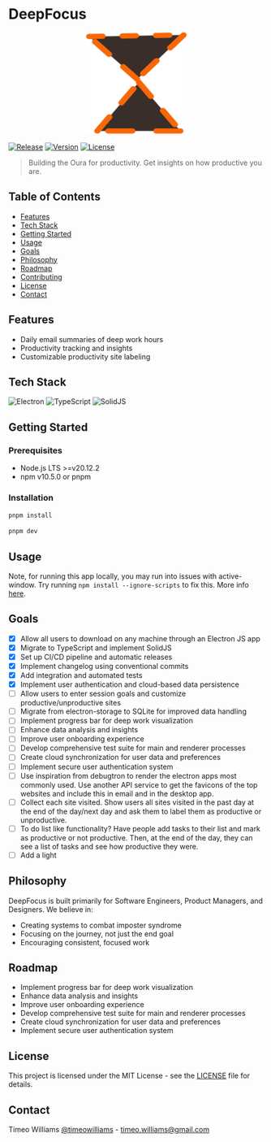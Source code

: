 # DeepFocus

<p align="center">
  <img src="resources/icon.png" alt="DeepFocus Logo" width="200" height="200">
</p>

[![Release](https://github.com/Tech-Nest-Ventures/deepFocus/actions/workflows/release.yml/badge.svg)](https://github.com/Tech-Nest-Ventures/deepFocus/actions/workflows/release.yml)
[![Version](https://img.shields.io/npm/v/project.svg)](https://www.npmjs.com/package/project)
[![License](https://img.shields.io/badge/license-MIT-blue.svg)](LICENSE)

> Building the Oura for productivity. Get insights on how productive you are.

## Table of Contents

- [Features](#features)
- [Tech Stack](#tech-stack)
- [Getting Started](#getting-started)
- [Usage](#usage)
- [Goals](#goals)
- [Philosophy](#philosophy)
- [Roadmap](#roadmap)
- [Contributing](#contributing)
- [License](#license)
- [Contact](#contact)

## Features

- Daily email summaries of deep work hours
- Productivity tracking and insights
- Customizable productivity site labeling

## Tech Stack

![Electron](https://img.shields.io/badge/-Electron-47848F?style=flat-square&logo=electron&logoColor=white)
![TypeScript](https://img.shields.io/badge/-TypeScript-3178C6?style=flat-square&logo=typescript&logoColor=white)
![SolidJS](https://img.shields.io/badge/-SolidJS-2C4F7C?style=flat-square&logo=solid&logoColor=white)

## Getting Started

### Prerequisites

- Node.js LTS >=v20.12.2
- npm v10.5.0 or pnpm

### Installation

```bash
pnpm install
```

```bash
pnpm dev
```

## Usage

Note, for running this app locally, you may run into issues with active-window. Try running `npm install --ignore-scripts` to fix this. More info [here](https://github.com/sindresorhus/active-window/issues/10).

## Goals

- [x] Allow all users to download on any machine through an Electron JS app
- [x] Migrate to TypeScript and implement SolidJS
- [x] Set up CI/CD pipeline and automatic releases
- [x] Implement changelog using conventional commits
- [x] Add integration and automated tests
- [x] Implement user authentication and cloud-based data persistence
- [ ] Allow users to enter session goals and customize productive/unproductive sites
- [ ] Migrate from electron-storage to SQLite for improved data handling
- [ ] Implement progress bar for deep work visualization
- [ ] Enhance data analysis and insights
- [ ] Improve user onboarding experience
- [ ] Develop comprehensive test suite for main and renderer processes
- [ ] Create cloud synchronization for user data and preferences
- [ ] Implement secure user authentication system
- [ ] Use inspiration from debugtron to render the electron apps most commonly used. Use another API service to get the favicons of the top websites and include this in email and in the desktop app.
- [ ] Collect each site visited. Show users all sites visited in the past day at the end of the day/next day and ask them to label them as productive or unproductive.
- [ ] To do list like functionality? Have people add tasks to their list and mark as productive or not productive. Then, at the end of the day, they can see a list of tasks and see how productive they were.
- [ ] Add a light

## Philosophy

DeepFocus is built primarily for Software Engineers, Product Managers, and Designers. We believe in:

- Creating systems to combat imposter syndrome
- Focusing on the journey, not just the end goal
- Encouraging consistent, focused work

## Roadmap

- Implement progress bar for deep work visualization
- Enhance data analysis and insights
- Improve user onboarding experience
- Develop comprehensive test suite for main and renderer processes
- Create cloud synchronization for user data and preferences
- Implement secure user authentication system

## License

This project is licensed under the MIT License - see the [LICENSE](LICENSE) file for details.

## Contact

Timeo Williams [@timeowilliams](https://twitter.com/timeowilliams) - timeo.williams@gmail.com
